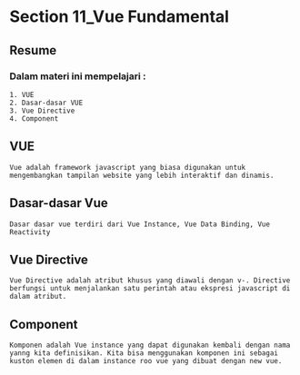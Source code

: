 # Section 11_Vue Fundamental
## Resume

### Dalam materi ini mempelajari :
	1. VUE
	2. Dasar-dasar VUE
	3. Vue Directive
	4. Component
	
## VUE
	Vue adalah framework javascript yang biasa digunakan untuk mengembangkan tampilan website yang lebih interaktif dan dinamis.

## Dasar-dasar Vue
	Dasar dasar vue terdiri dari Vue Instance, Vue Data Binding, Vue Reactivity
	
## Vue Directive
	Vue Directive adalah atribut khusus yang diawali dengan v-. Directive berfungsi untuk menjalankan satu perintah atau ekspresi javascript di dalam atribut.

## Component
    Komponen adalah Vue instance yang dapat digunakan kembali dengan nama yanng kita definisikan. Kita bisa menggunakan komponen ini sebagai kuston elemen di dalam instance roo vue yang dibuat dengan new vue. 


